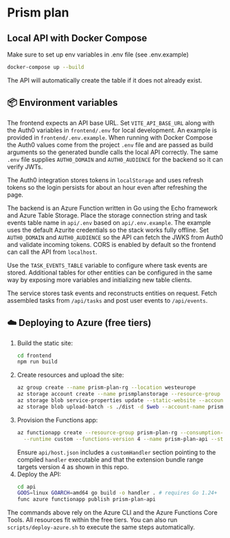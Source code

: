 # Prism plan


## Local API with Docker Compose
Make sure to set up env variables in .env file (see .env.example)

```bash
docker-compose up --build
```
The API will automatically create the table if it does not already exist.

## 📦 Environment variables
The frontend expects an API base URL. Set `VITE_API_BASE_URL` along with the Auth0 variables in `frontend/.env` for local development.
An example is provided in `frontend/.env.example`.
When running with Docker Compose the Auth0 values come from the project `.env` file and are passed as build arguments so the generated bundle calls the local API correctly.
The same `.env` file supplies `AUTH0_DOMAIN` and `AUTH0_AUDIENCE` for the backend so it can verify JWTs.

The Auth0 integration stores tokens in `localStorage` and uses refresh tokens so
the login persists for about an hour even after refreshing the page.

The backend is an Azure Function written in Go using the Echo framework and Azure Table Storage. Place the storage connection string and task events table name in `api/.env` based on `api/.env.example`. The example uses the default Azurite credentials so the stack works fully offline. Set `AUTH0_DOMAIN` and `AUTH0_AUDIENCE` so the API can fetch the JWKS from Auth0 and validate incoming tokens. CORS is enabled by default so the frontend can call the API from `localhost`.

Use the `TASK_EVENTS_TABLE` variable to configure where task events are stored. Additional tables for other entities can be configured in the same way by exposing more variables and initializing new table clients.

The service stores task events and reconstructs entities on request. Fetch assembled tasks from `/api/tasks` and post user events to `/api/events`.

## ☁️ Deploying to Azure (free tiers)
1. Build the static site:
   ```bash
   cd frontend
   npm run build
   ```
2. Create resources and upload the site:
   ```bash
   az group create --name prism-plan-rg --location westeurope
   az storage account create --name prismplanstorage --resource-group prism-plan-rg --sku Standard_LRS
   az storage blob service-properties update --static-website --account-name prismplanstorage --index-document index.html
   az storage blob upload-batch -s ./dist -d $web --account-name prismplanstorage
   ```
3. Provision the Functions app:
   ```bash
   az functionapp create --resource-group prism-plan-rg --consumption-plan-location westeurope \
     --runtime custom --functions-version 4 --name prism-plan-api --storage-account prismplanstorage
   ```
   Ensure `api/host.json` includes a `customHandler` section pointing to the compiled `handler` executable and that the extension bundle range targets version 4 as shown in this repo.
4. Deploy the API:
   ```bash
   cd api
   GOOS=linux GOARCH=amd64 go build -o handler . # requires Go 1.24+
   func azure functionapp publish prism-plan-api
   ```

The commands above rely on the Azure CLI and the Azure Functions Core Tools. All resources fit within the free tiers.
You can also run `scripts/deploy-azure.sh` to execute the same steps automatically.
